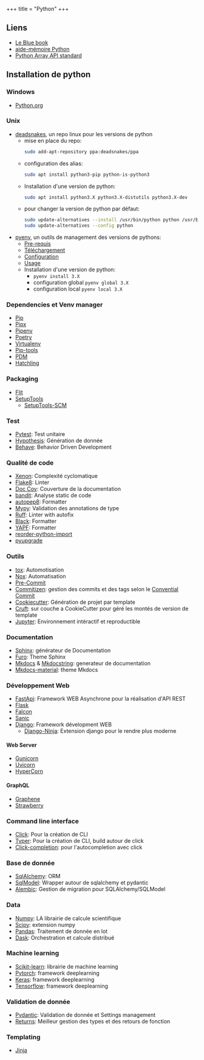 +++
title = "Python"
+++

## Liens

- [Le Blue book](https://lyz-code.github.io/blue-book/)
- [aide-mémoire Python](https://www.pythoncheatsheet.org/)
- [Python Array API standard](https://data-apis.org/array-api/2022.12/)

## Installation de python

### Windows

- [Python.org](https://www.python.org/downloads/)

### Unix
- [deadsnakes](https://github.com/deadsnakes), un repo linux pour les versions de python
	- mise en place du repo:
		```bash
		sudo add-apt-repository ppa:deadsnakes/ppa
		```
	- configuration des alias:
		```bash
		sudo apt install python3-pip python-is-python3
		```
	- Installation d'une version de python:
		```bash
		sudo apt install python3.X python3.X-distutils python3.X-dev
		```
	- pour changer la version de python par défaut:
		```bash
		sudo update-alternatives --install /usr/bin/python python /usr/bin/python3.X 1
		sudo update-alternatives --config python
		```
- [pyenv](https://github.com/pyenv/pyenv), un outils de management des versions de pythons:
	- [Pre-requis](https://github.com/pyenv/pyenv/wiki#suggested-build-environment)
	- [Téléchargement](https://github.com/pyenv/pyenv#basic-github-checkout)
	- [Configuration](https://github.com/pyenv/pyenv#set-up-your-shell-environment-for-pyenv)
	- [Usage](https://github.com/pyenv/pyenv/wiki#suggested-build-environment)
	- Installation d'une version de python:
		-  `pyenv install 3.X`
		- configuration global `pyenv global 3.X`
		- configuration local `pyenv local 3.X`

### Dependencies et Venv manager

- [Pip](https://pypi.org/project/pip/)
- [Pipx](https://pipx.pypa.io/stable/)
- [Pipenv](https://pipenv.pypa.io/en/latest/)
- [Poetry](https://python-poetry.org/)
- [Virtualenv](https://virtualenv.pypa.io/en/latest/)
- [Pip-tools](https://github.com/jazzband/pip-tools)
- [PDM](https://pdm-project.org/latest/)
- [Hatchling](https://hatch.pypa.io/latest/)

### Packaging

- [Flit](https://flit.pypa.io/en/stable/)
- [SetupTools](https://setuptools.pypa.io/en/latest/)
	- [SetupTools-SCM](https://setuptools-scm.readthedocs.io/en/latest/)

### Test

- [Pytest](https://docs.pytest.org/en/7.2.x/): Test unitaire
- [Hypothesis](https://hypothesis.readthedocs.io/en/latest/): Génération de donnée
- [Behave](https://behave.readthedocs.io/en/stable/): Behavior Driven Development

### Qualité de code

- [Xenon](https://readthedocs.org/projects/xenon/): Complexité cyclomatique
- [Flake8](https://flake8.pycqa.org/en/latest/): Linter
- [Doc Cov](https://pypi.org/project/doc-cov/): Couverture de la documentation
- [bandit](https://bandit.readthedocs.io/en/latest/): Analyse static de code
- [autopep8](https://pypi.org/project/autopep8/): Formatter
- [Mypy](https://mypy.readthedocs.io/en/stable/): Validation des annotations de type
- [Ruff](https://beta.ruff.rs/docs/): Linter with autofix
- [Black](https://pypi.org/project/black/): Formatter
- [YAPF](https://github.com/google/yapf): Formatter
- [reorder-python-import](https://github.com/asottile/reorder-python-imports)
- [pyupgrade](https://github.com/asottile/pyupgrade)

### Outils

- [tox](https://tox.wiki/en/latest/): Automotisation
- [Nox](https://nox.thea.codes/en/stable/): Automatisation
- [Pre-Commit](https://pre-commit.com/)
- [Commitizen](https://commitizen-tools.github.io/commitizen/): gestion des commits et des tags selon le [Convential Commit](https://www.conventionalcommits.org/en/v1.0.0/)
- [Cookiecutter](https://cookiecutter.readthedocs.io/en/stable/): Génération de projet par template
- [Cruft](https://cruft.github.io/cruft/): sur couche a CookieCutter pour géré les montés de version de template
- [Jupyter](https://docs.jupyter.org/en/latest/): Environnement intéractif et reproductible

### Documentation

- [Sphinx](https://www.sphinx-doc.org/en/master/): générateur de Documentation
- [Furo](https://pradyunsg.me/furo/): Theme Sphinx
- [Mkdocs](https://www.mkdocs.org/) & [Mkdocstring](https://mkdocstrings.github.io/): generateur de documentation
- [Mkdocs-material](https://squidfunk.github.io/mkdocs-material/getting-started/): theme Mkdocs

### Développement Web

- [FastApi](https://fastapi.tiangolo.com/): Framework WEB Asynchrone pour la réalisation d'API REST
- [Flask](https://flask.palletsprojects.com/en/3.0.x/)
- [Falcon](https://falcon.readthedocs.io/en/stable/)
- [Sanic](https://sanic.dev/en/)
- [Django](https://www.djangoproject.com/): Framework dévelopment WEB
	- [Django-Ninja](https://django-ninja.dev/): Extension django pour le rendre plus moderne

#### Web Server

- [Gunicorn](https://gunicorn.org/)
- [Uvicorn](https://www.uvicorn.org/)
- [HyperCorn](https://pgjones.gitlab.io/hypercorn/)

#### GraphQL

- [Graphene](https://graphene-python.org/)
- [Strawberry](https://strawberry.rocks/)

### Command line interface

- [Click](https://click.palletsprojects.com/en/8.1.x/): Pour la création de CLI
- [Typer](https://typer.tiangolo.com/): Pour la création de CLI, build autour de click
- [Click-completion](https://github.com/click-contrib/click-completion): pour l'autocompletion avec click

### Base de donnée

- [SqlAlchemy](https://www.sqlalchemy.org/): ORM
- [SqlModel](https://sqlmodel.tiangolo.com/): Wrapper autour de sqlalchemy et pydantic
- [Alembic](https://alembic.sqlalchemy.org/en/latest/): Gestion de migration pour SQLAlchemy/SQLModel

### Data

- [Numpy](https://numpy.org/): LA librairie de calcule scientifique
- [Scipy](https://scipy.org/): extension numpy
- [Pandas](https://pandas.pydata.org/): Traitement de donnée en lot
- [Dask](https://www.dask.org/): Orchestration et calcule distribué

### Machine learning

- [Scikit-learn](https://scikit-learn.org/stable/): librairie de machine learning
- [Pytorch](https://pytorch.org/): framework deeplearning
- [Keras](https://keras.io/): framework deeplearning
- [Tensorflow](https://www.tensorflow.org/): framework deeplearning

### Validation de donnée

- [Pydantic](https://docs.pydantic.dev/): Validation de donnée et Settings management
- [Returns](https://github.com/dry-python/returns): Meilleur gestion des types et des retours de fonction

### Templating

- [Jinja](https://jinja.palletsprojects.com/en/3.1.x/)
